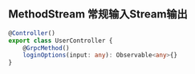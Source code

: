 ## MethodStream 常规输入Stream输出

```ts
@Controller()
export class UserController {
    @GrpcMethod()
    loginOptions(input: any): Observable<any>{}
}
```